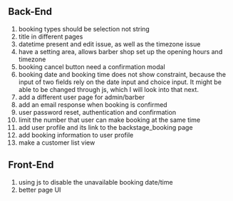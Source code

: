 ## Back-End

1. booking types should be selection not string
2. title in different pages
3. datetime present and edit issue, as well as the timezone issue
4. have a setting area, allows barber shop set up the opening hours and timezone
5. booking cancel button need a confirmation modal
6. booking date and booking time does not show constraint, because the input of two fields rely on
the date input and choice input. It might be able to be changed through js, which I will look into that next.
7. add a different user page for admin/barber
8. add an email response when booking is confirmed
9. user password reset, authentication and confirmation
10. limit the number that user can make booking at the same time
11. add user profile and its link to the backstage_booking page
12. add booking information to user profile
13. make a customer list view

## Front-End
1. using js to disable the unavailable booking date/time
2. better page UI
